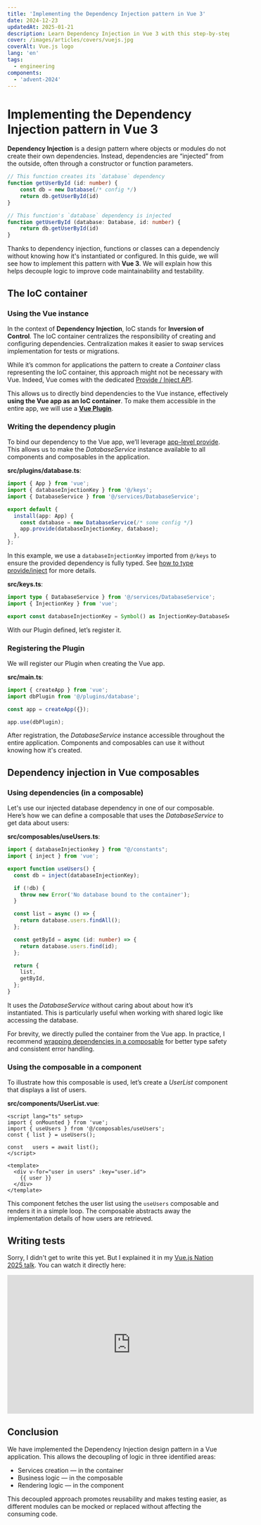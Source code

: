 ```yaml
---
title: 'Implementing the Dependency Injection pattern in Vue 3'
date: 2024-12-23
updatedAt: 2025-01-21
description: Learn Dependency Injection in Vue 3 with this step-by-step guide. Master IoC containers, plugins, and composables for maintainable, testable apps.
cover: /images/articles/covers/vuejs.jpg
coverAlt: Vue.js logo
lang: 'en'
tags:
  - engineering
components:
  - 'advent-2024'
---
```


# Implementing the Dependency Injection pattern in Vue 3

**Dependency Injection** is a design pattern where objects or modules do not create their own dependencies. Instead, dependencies are “injected” from the outside, often through a constructor or function parameters.

```ts
// This function creates its `database` dependency
function getUserById (id: number) {
	const db = new Database(/* config */)
	return db.getUserById(id)
}

// This function's `database` dependency is injected
function getUserById (database: Database, id: number) {
	return db.getUserById(id)
}
```

Thanks to dependency injection, functions or classes can a dependenciy without knowing how it's instantiated or configured. In this guide, we will see how to implement this pattern with **Vue 3**. We will explain how this helps decouple logic to improve code maintainability and testability.

## The IoC container

### Using the Vue instance

In the context of **Dependency Injection**, IoC stands for **Inversion of Control**. The IoC container centralizes the responsibility of creating and configuring dependencies. Centralization makes it easier to swap services implementation for tests or migrations.

While it’s common for applications the pattern to create a _Container_ class representing the IoC container, this approach might not be necessary with Vue. Indeed, Vue comes with the dedicated [Provide / Inject API](https://vuejs.org/guide/components/provide-inject).

This allows us to directly bind dependencies to the Vue instance, effectively **using the Vue app as an IoC container**. To make them accessible in the entire app, we will use a **[Vue Plugin](https://vuejs.org/guide/reusability/plugins)**.

### Writing the dependency plugin

To bind our dependency to the Vue app, we’ll leverage [app-level provide](https://vuejs.org/guide/components/provide-inject.html#app-level-provide). This allows us to make the *DatabaseService* instance available to all components and composables in the application.

**src/plugins/database.ts**:

```ts
import { App } from 'vue';
import { databaseInjectionKey } from '@/keys';
import { DatabaseService } from '@/services/DatabaseService';

export default {
  install(app: App) {
    const database = new DatabaseService(/* some config */)
    app.provide(databaseInjectionKey, database);
  },
};
```

In this example, we use a `databaseInjectionKey` imported from `@/keys` to ensure the provided dependency is fully typed. See [how to type provide/inject](https://vuejs.org/guide/typescript/composition-api.html#typing-provide-inject) for more details.

**src/keys.ts**:

```ts
import type { DatabaseService } from '@/services/DatabaseService';
import { InjectionKey } from 'vue';

export const databaseInjectionKey = Symbol() as InjectionKey<DatabaseService>;
```

With our Plugin defined, let’s register it.

### Registering the Plugin

We will register our Plugin when creating the Vue app.

**src/main.ts**:

```ts
import { createApp } from 'vue';
import dbPlugin from '@/plugins/database';

const app = createApp({});

app.use(dbPlugin);
```

After registration, the _DatabaseService_ instance accessible throughout the entire application. Components and composables can use it without knowing how it's created.

## Dependency injection in Vue composables

### Using dependencies (in a composable)

Let's use our injected database dependency in one of our composable. Here’s how we can define a composable that uses the _DatabaseService_ to get data about users:

**src/composables/useUsers.ts**:

```ts
import { databaseInjectionkey } from "@/constants";
import { inject } from 'vue';

export function useUsers() {
  const db = inject(databaseInjectionKey);

  if (!db) {
    throw new Error('No database bound to the container');
  }

  const list = async () => {
    return database.users.findAll();
  };

  const getById = async (id: number) => {
    return database.users.find(id);
  };

  return {
    list,
    getById,
  };
}
```

It uses the _DatabaseService_ without caring about about how it’s instantiated. This is particularly useful when working with shared logic like accessing the database.

For brevity, we directly pulled the container from the Vue app. In practice, I recommend [wrapping dependencies in a composable](/blog/dependency-helper-composable) for better type safety and consistent error handling.

### Using the composable in a component

To illustrate how this composable is used, let’s create a _UserList_ component that displays a list of users.

**src/components/UserList.vue**:

```vue
<script lang="ts" setup>
import { onMounted } from 'vue';
import { useUsers } from '@/composables/useUsers';
const { list } = useUsers();

const	users = await list();
</script>

<template>
  <div v-for="user in users" :key="user.id">
    {{ user }}
  </div>
</template>
```

This component fetches the user list using the `useUsers` composable and renders it in a simple loop. The composable abstracts away the implementation details of how users are retrieved.

## Writing tests

Sorry, I didn't get to write this yet. But I explained it in my [Vue.js Nation 2025 talk](https://www.youtube.com/watch?v=aki7mLNAgzk). You can watch it directly here:

<iframe class="mx-auto" width="560" height="315" src="https://www.youtube-nocookie.com/embed/aki7mLNAgzk?si=SRgbyybJvIOd_ymo" title="YouTube video player" frameborder="0" allow="accelerometer; autoplay; clipboard-write; encrypted-media; gyroscope; picture-in-picture; web-share" referrerpolicy="strict-origin-when-cross-origin" allowfullscreen></iframe>

## Conclusion

We have implemented the Dependency Injection design pattern in a Vue application. This allows the decoupling of logic in three identified areas:
- Services creation — in the container
- Business logic — in the composable
- Rendering logic — in the component

This decoupled approach promotes reusability and makes testing easier, as different modules can be mocked or replaced without affecting the consuming code.
